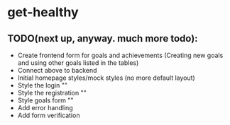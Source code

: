 # get-healthy

## TODO(next up, anyway. much more todo):

- Create frontend form for goals and achievements (Creating new goals and using other goals listed in the tables)
- Connect above to backend
- Initial homepage styles/mock styles (no more default layout)
- Style the login ""
- Style the registration ""
- Style goals form ""
- Add error handling
- Add form verification
